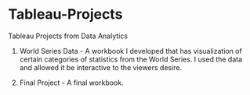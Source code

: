# Tableau-Projects
Tableau Projects from Data Analytics

1. World Series Data - A workbook I developed that has visualization of certain categories of statistics from the World Series. I used the data and allowed it be interactive to the viewers desire.

2. Final Project - A final workbook.

